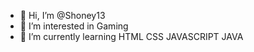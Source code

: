 - 👋 Hi, I’m @Shoney13
- 👀 I’m interested in Gaming
- 🌱 I’m currently learning HTML CSS JAVASCRIPT JAVA

<!---
Shoney13/Shoney13 is a ✨ special ✨ repository because its `README.md` (this file) appears on your GitHub profile.
You can click the Preview link to take a look at your changes.
--->
